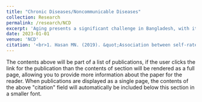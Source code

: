 ```yaml
---
title: "Chronic Diseases/Noncommunicable Diseases"
collection: Research
permalink: /research/NCD
excerpt: 'Aging presents a significant challenge in Bangladesh, with its impact progressively intensifying and leading to a range of serious consequences. Older adults often face new and complex health issues, with many suffering from chronic conditions. Research was conducted to assess the health status, depression, and daily functioning of elderly individuals in the Sylhet region of Bangladesh (1). Additionally, a major contemporary health issue is the rising prevalence of chronic diseases among young adults. This study aimed to identify risk factors for chronic disease and determine the prevalence of such conditions in individuals aged 18 to 39 (2).'
date: 2023-01-01
venue: 'NCD'
citation: '<br>1. Hasan MN. (2019). &quot;Association between self-rated health status and chronic diseases among the elderly in the Sylhet city of Bangladesh.&quot; <i>Asian J Med Biol Res</i>. https://doi.org/10.3329/ajmbr.v5i3.43588. <br> 2. Hasan MN. (2023). &quot;Prevalence and Risk Factors Associated with Chronic Diseases Among Young Adult in Bangladesh.&quot; <i>Journal of Scientific Research</i>. https://doi.org/10.3329/jsr.v15i1.60328.'
---
```


The contents above will be part of a list of publications, if the user clicks the link for the publication than the contents of section will be rendered as a full page, allowing you to provide more information about the paper for the reader. When publications are displayed as a single page, the contents of the above "citation" field will automatically be included below this section in a smaller font.
